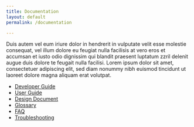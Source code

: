 ```yaml
---
title: Documentation
layout: default
permalink: /documentation

---
```

Duis autem vel eum iriure dolor in hendrerit in vulputate velit esse molestie consequat, vel illum dolore eu feugiat nulla facilisis at vero eros et accumsan et iusto odio dignissim qui blandit praesent luptatum zzril delenit augue duis dolore te feugait nulla facilisi. Lorem ipsum dolor sit amet, consectetuer adipiscing elit, sed diam nonummy nibh euismod tincidunt ut laoreet dolore magna aliquam erat volutpat. 

<aside>
  <ul> 
    <li><a href = "#0"> Developer Guide </a></li>
    <li><a href = "#0"> User Guide </a></li>
    <li><a href = "#0"> Design Document </a></li>
    <li><a href = "#0"> Glossary </a></li>
    <li><a href = "#0"> FAQ </a></li>
    <li><a href = "#0"> Troubleshooting </a></li>
  </ul>
</aside>
